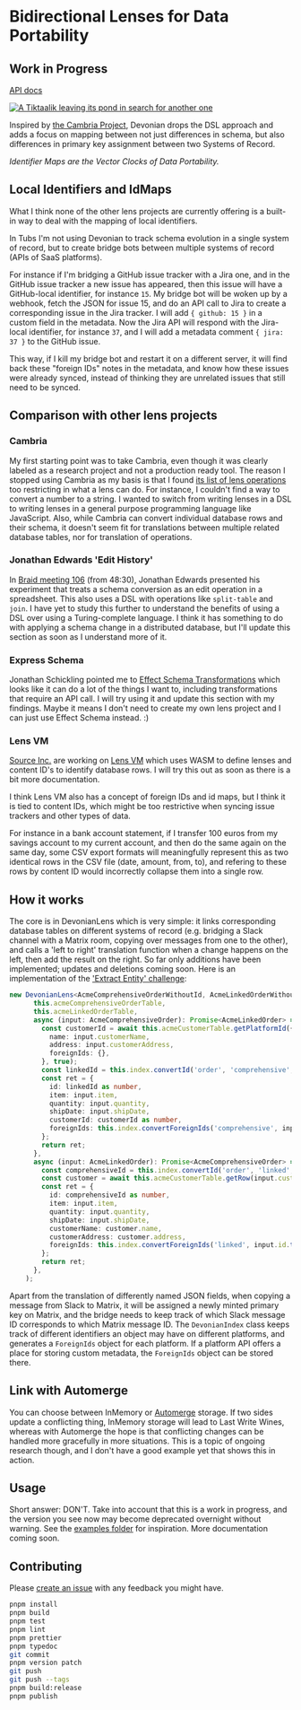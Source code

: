 # Bidirectional Lenses for Data Portability
## Work in Progress

[API docs](https://tubsproject.github.io/devonian/)

[![A Tiktaalik leaving its pond in search for another one](https://cdn.mos.cms.futurecdn.net/fi8nrWxvEb5sowf5jkQ8RY-700-80.jpg.webp)](https://www.livescience.com/43596-devonian-period.html)

Inspired by [the Cambria Project](https://github.com/inkandswitch/cambria-project), Devonian drops the DSL approach and adds a focus on mapping between not just differences in schema, but also differences in primary key assignment between two Systems of Record.

*Identifier Maps are the Vector Clocks of Data Portability.*

## Local Identifiers and IdMaps
What I think none of the other lens projects are currently offering is a built-in way to deal with the mapping of local identifiers.

In Tubs I'm not using Devonian to track schema evolution in a single system of record, but to create bridge bots between multiple systems of record (APIs of SaaS platforms).

For instance if I'm bridging a GitHub issue tracker with a Jira one, and in the GitHub issue tracker a new issue has appeared, then this issue will have a GitHub-local identifier, for instance `15`. My bridge bot will be woken up by a webhook, fetch the JSON for issue 15, and do an API call to Jira to create a corresponding issue in the Jira tracker. I will add `{ github: 15 }` in a custom field in the metadata. Now the Jira API will respond with the Jira-local identifier, for instance `37`, and I will add a metadata comment `{ jira: 37 }` to the GitHub issue.

This way, if I kill my bridge bot and restart it on a different server, it will find back these "foreign IDs" notes in the metadata, and know how these issues were already synced, instead of thinking they are unrelated issues that still need to be synced.

## Comparison with other lens projects
### Cambria
My first starting point was to take Cambria, even though it was clearly labeled as a research project and not a production ready tool. The reason I stopped using Cambria as my basis is that I found [its list of lens operations](https://github.com/inkandswitch/cambria-project/tree/26fca3231053e96edaac9ad13e88db0be4ab4668?tab=readme-ov-file#lens-operations) too restricting in what a lens can do. For instance, I couldn't find a way to convert a number to a string. I wanted to switch from writing lenses in a DSL to writing lenses in a general purpose programming language like JavaScript. Also, while Cambria can convert individual database rows and their schema, it doesn't seem fit for translations between multiple related database tables, nor for translation of operations.

### Jonathan Edwards 'Edit History'
In [Braid meeting 106](https://braid.org/meeting-106) (from 48:30), Jonathan Edwards presented his experiment that treats a schema conversion as an edit operation in a spreadsheet. This also uses a DSL with operations like `split-table` and `join`. I have yet to study this further to understand the benefits of using a DSL over using a Turing-complete language. I think it has something to do with applying a schema change in a distributed database, but I'll update this section as soon as I understand more of it.

### Express Schema
Jonathan Schickling pointed me to [Effect Schema Transformations](https://effect.website/docs/schema/transformations/#async-transformations) which looks like it can do a lot of the things I want to, including transformations that require an API call. I will try using it and update this section with my findings. Maybe it means I don't need to create my own lens project and I can just use Effect Schema instead. :)

### Lens VM
[Source Inc.](https://source.network/) are working on [Lens VM](https://github.com/lens-vm/lens-vm.org/blob/master/content/about.md) which uses WASM to define lenses and content ID's to identify database rows. I will try this out as soon as there is a bit more documentation. 

I think Lens VM also has a concept of foreign IDs and id maps, but I think it is tied to content IDs, which might be too restrictive when syncing issue trackers and other types of data.

For instance in a bank account statement, if I transfer 100 euros from my savings account to my current account, and then do the same again on the same day, some CSV export formats will meaningfully represent this as two identical rows in the CSV file (date, amount, from, to), and refering to these rows by content ID would incorrectly collapse them into a single row.

## How it works
The core is in DevonianLens which is very simple: it links corresponding database tables on different systems of record (e.g. bridging a Slack channel with a Matrix room, copying over messages from one to the other), and calls a 'left to right' translation function when a change happens on the left, then add the result on the right. So far only additions have been implemented; updates and deletions coming soon. Here is an implementation of the ['Extract Entity' challenge](https://arxiv.org/pdf/2309.11406):
```ts
new DevonianLens<AcmeComprehensiveOrderWithoutId, AcmeLinkedOrderWithoutId, AcmeComprehensiveOrder, AcmeLinkedOrder>(
      this.acmeComprehensiveOrderTable,
      this.acmeLinkedOrderTable,
      async (input: AcmeComprehensiveOrder): Promise<AcmeLinkedOrder> => {
        const customerId = await this.acmeCustomerTable.getPlatformId({
          name: input.customerName,
          address: input.customerAddress,
          foreignIds: {},
        }, true);
        const linkedId = this.index.convertId('order', 'comprehensive', input.id.toString(), 'linked');
        const ret = {
          id: linkedId as number,
          item: input.item,
          quantity: input.quantity,
          shipDate: input.shipDate,
          customerId: customerId as number,
          foreignIds: this.index.convertForeignIds('comprehensive', input.id.toString(), input.foreignIds, 'linked'),
        };
        return ret;
      },
      async (input: AcmeLinkedOrder): Promise<AcmeComprehensiveOrder> => {
        const comprehensiveId = this.index.convertId('order', 'linked', input.id.toString(), 'comprehensive');
        const customer = await this.acmeCustomerTable.getRow(input.customerId);
        const ret = {
          id: comprehensiveId as number,
          item: input.item,
          quantity: input.quantity,
          shipDate: input.shipDate,
          customerName: customer.name,
          customerAddress: customer.address,
          foreignIds: this.index.convertForeignIds('linked', input.id.toString(), input.foreignIds, 'comprehensive'),
        };
        return ret;
      },
    );
```

Apart from the translation of differently named JSON fields, when copying a message from Slack to Matrix, it will be assigned a newly minted primary key on Matrix, and the bridge needs to keep track of which Slack message ID corresponds to which Matrix message ID.
The `DevonianIndex` class keeps track of different identifiers an object may have on different platforms, and generates a `ForeignIds` object for each platform. If a platform API offers a place for storing custom metadata, the `ForeignIds` object can be stored there.

## Link with Automerge
You can choose between InMemory or [Automerge](https://automerge.org) storage. If two sides update a conflicting thing, InMemory storage will lead to Last Write Wines, whereas with Automerge the hope is that conflicting changes can be handled more gracefully in more situations. This is a topic of ongoing research though, and I don't have a good example yet that shows this in action.

## Usage
Short answer: DON'T.
Take into account that this is a work in progress, and the version you see now may become deprecated overnight without warning.
See the [examples folder](https://github.com/tubsproject/devonian/blob/main/examples/) for inspiration.
More documentation coming soon.

## Contributing
Please [create an issue](https://github.com/tubsproject/devonian/issues/new) with any feedback you might have.
```sh
pnpm install
pnpm build
pnpm test
pnpm lint
pnpm prettier
pnpm typedoc
git commit
pnpm version patch
git push
git push --tags
pnpm build:release
pnpm publish
```